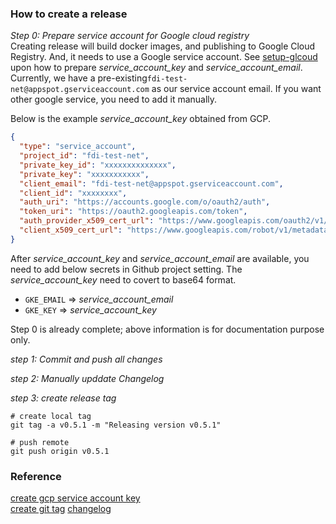 ### How to create a release

_Step 0: Prepare service account for Google cloud registry_  
Creating release will build docker images, and publishing to Google Cloud Registry.
And, it needs to use a Google service account. See [setup-glcoud](https://github.com/GoogleCloudPlatform/github-actions/tree/master/setup-gcloud)
upon how to prepare _service_account_key_ and _service_account_email_. Currently, we have a pre-existing`fdi-test-net@appspot.gserviceaccount.com`
as our service account email. If you want other google service, you need to add it manually.

Below is the example _service_account_key_ obtained from GCP.

```json
{
  "type": "service_account",
  "project_id": "fdi-test-net",
  "private_key_id": "xxxxxxxxxxxxxx",
  "private_key": "xxxxxxxxxxx",
  "client_email": "fdi-test-net@appspot.gserviceaccount.com",
  "client_id": "xxxxxxxx",
  "auth_uri": "https://accounts.google.com/o/oauth2/auth",
  "token_uri": "https://oauth2.googleapis.com/token",
  "auth_provider_x509_cert_url": "https://www.googleapis.com/oauth2/v1/certs",
  "client_x509_cert_url": "https://www.googleapis.com/robot/v1/metadata/x509/fdi-test-net%40appspot.gserviceaccount.com"
}
```

After _service_account_key_ and _service_account_email_ are available, you need to add below secrets in Github project setting. The
_service_account_key_ need to covert to base64 format.

- `GKE_EMAIL` => _service_account_email_
- `GKE_KEY` => _service_account_key_

Step 0 is already complete; above information is for documentation purpose only.   

_step 1: Commit and push all changes_

_step 2: Manually upddate Changelog_

_step 3: create release tag_

```shell script
# create local tag
git tag -a v0.5.1 -m "Releasing version v0.5.1"

# push remote
git push origin v0.5.1
```

### Reference

[create gcp service account key](https://github.com/GoogleCloudPlatform/github-actions/tree/docs/service-account-key/setup-gcloud#inputs)  
[create git tag](https://dev.to/neshaz/a-tutorial-for-tagging-releases-in-git-147e)
[changelog](https://keepachangelog.com/en/0.3.0/)
